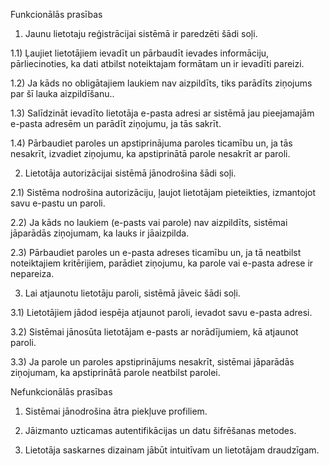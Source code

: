 Funkcionālās prasības 



1) Jaunu lietotaju reģistrācijai sistēmā ir paredzēti šādi soļi.  

  1.1) Ļaujiet lietotājiem ievadīt un pārbaudīt ievades informāciju, pārliecinoties, ka dati atbilst noteiktajam formātam un ir ievadīti pareizi. 

  1.2) Ja kāds no obligātajiem laukiem nav aizpildīts, tiks parādīts ziņojums par šī lauka aizpildīšanu.. 

  1.3) Salīdzināt ievadīto lietotāja e-pasta adresi ar sistēmā jau pieejamajām e-pasta adresēm un parādīt ziņojumu, ja tās sakrīt. 

  1.4) Pārbaudiet paroles un apstiprinājuma paroles ticamību un, ja tās nesakrīt, izvadiet ziņojumu, ka apstiprinātā parole nesakrīt ar paroli. 

2) Lietotāja autorizācijai sistēmā jānodrošina šādi soļi. 

  2.1) Sistēma nodrošina autorizāciju, ļaujot lietotājam pieteikties, izmantojot savu e-pastu un paroli.  

  2.2) Ja kāds no laukiem (e-pasts vai parole) nav aizpildīts, sistēmai jāparādās ziņojumam, ka lauks ir jāaizpilda. 

  2.3) Pārbaudiet paroles un e-pasta adreses ticamību un, ja tā neatbilst noteiktajiem kritērijiem, parādiet ziņojumu, ka parole vai e-pasta adrese ir nepareiza. 

3) Lai atjaunotu lietotāju paroli, sistēmā jāveic šādi soļi. 

  3.1) Lietotājiem jādod iespēja atjaunot paroli, ievadot savu e-pasta adresi. 
  
  3.2) Sistēmai jānosūta lietotājam e-pasts ar norādījumiem, kā atjaunot paroli. 

  3.3) Ja parole un paroles apstiprinājums nesakrīt, sistēmai jāparādās ziņojumam, ka apstiprinātā parole neatbilst parolei. 





 
Nefunkcionālās prasības 
 

1) Sistēmai jānodrošina ātra piekļuve profiliem. 

2) Jāizmanto uzticamas autentifikācijas un datu šifrēšanas metodes. 

3) Lietotāja saskarnes dizainam jābūt intuitīvam un lietotājam draudzīgam. 

 
